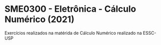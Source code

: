 # SME0300 - Eletrônica - Cálculo Numérico (2021)
 Exercícios realizados na matérida de Cálculo Numérico realizado na ESSC-USP
